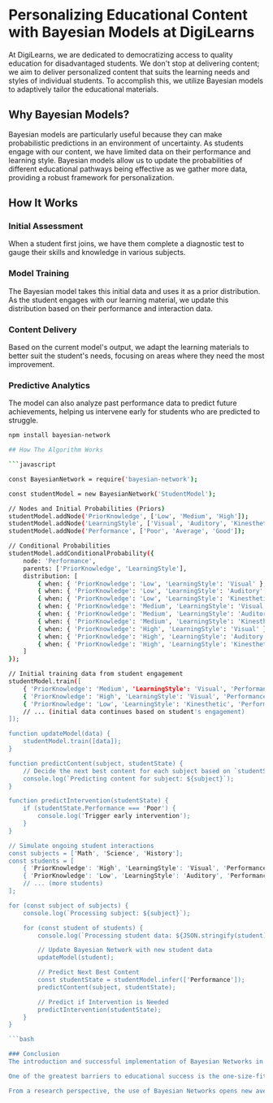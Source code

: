# Personalizing Educational Content with Bayesian Models at DigiLearns

At DigiLearns, we are dedicated to democratizing access to quality education for disadvantaged students. We don't stop at delivering content; we aim to deliver personalized content that suits the learning needs and styles of individual students. To accomplish this, we utilize Bayesian models to adaptively tailor the educational materials.

## Why Bayesian Models?

Bayesian models are particularly useful because they can make probabilistic predictions in an environment of uncertainty. As students engage with our content, we have limited data on their performance and learning style. Bayesian models allow us to update the probabilities of different educational pathways being effective as we gather more data, providing a robust framework for personalization.

## How It Works

### Initial Assessment
When a student first joins, we have them complete a diagnostic test to gauge their skills and knowledge in various subjects.

### Model Training
The Bayesian model takes this initial data and uses it as a prior distribution. As the student engages with our learning material, we update this distribution based on their performance and interaction data.

### Content Delivery
Based on the current model's output, we adapt the learning materials to better suit the student's needs, focusing on areas where they need the most improvement.

### Predictive Analytics
The model can also analyze past performance data to predict future achievements, helping us intervene early for students who are predicted to struggle.

```bash
npm install bayesian-network

## How The Algorithm Works

```javascript

const BayesianNetwork = require('bayesian-network');

const studentModel = new BayesianNetwork('StudentModel');

// Nodes and Initial Probabilities (Priors)
studentModel.addNode('PriorKnowledge', ['Low', 'Medium', 'High']);
studentModel.addNode('LearningStyle', ['Visual', 'Auditory', 'Kinesthetic']);
studentModel.addNode('Performance', ['Poor', 'Average', 'Good']);

// Conditional Probabilities
studentModel.addConditionalProbability({
    node: 'Performance',
    parents: ['PriorKnowledge', 'LearningStyle'],
    distribution: [
        { when: { 'PriorKnowledge': 'Low', 'LearningStyle': 'Visual' }, then: { 'Poor': 0.7, 'Average': 0.2, 'Good': 0.1 }},
        { when: { 'PriorKnowledge': 'Low', 'LearningStyle': 'Auditory' }, then: { 'Poor': 0.6, 'Average': 0.3, 'Good': 0.1 }},
        { when: { 'PriorKnowledge': 'Low', 'LearningStyle': 'Kinesthetic' }, then: { 'Poor': 0.8, 'Average': 0.1, 'Good': 0.1 }},
        { when: { 'PriorKnowledge': 'Medium', 'LearningStyle': 'Visual' }, then: { 'Poor': 0.2, 'Average': 0.6, 'Good': 0.2 }},
        { when: { 'PriorKnowledge': 'Medium', 'LearningStyle': 'Auditory' }, then: { 'Poor': 0.1, 'Average': 0.7, 'Good': 0.2 }},
        { when: { 'PriorKnowledge': 'Medium', 'LearningStyle': 'Kinesthetic' }, then: { 'Poor': 0.3, 'Average': 0.4, 'Good': 0.3 }},
        { when: { 'PriorKnowledge': 'High', 'LearningStyle': 'Visual' }, then: { 'Poor': 0.1, 'Average': 0.2, 'Good': 0.7 }},
        { when: { 'PriorKnowledge': 'High', 'LearningStyle': 'Auditory' }, then: { 'Poor': 0.1, 'Average': 0.3, 'Good': 0.6 }},
        { when: { 'PriorKnowledge': 'High', 'LearningStyle': 'Kinesthetic' }, then: { 'Poor': 0.2, 'Average': 0.3, 'Good': 0.5 }},
    ]
});

// Initial training data from student engagement
studentModel.train([
    { 'PriorKnowledge': 'Medium', 'LearningStyle': 'Visual', 'Performance': 'Average' },
    { 'PriorKnowledge': 'High', 'LearningStyle': 'Visual', 'Performance': 'Good' },
    { 'PriorKnowledge': 'Low', 'LearningStyle': 'Kinesthetic', 'Performance': 'Poor' },
    // ... (initial data continues based on student's engagement)
]);

function updateModel(data) {
    studentModel.train([data]);
}

function predictContent(subject, studentState) {
    // Decide the next best content for each subject based on `studentState`
    console.log(`Predicting content for subject: ${subject}`);
}

function predictIntervention(studentState) {
    if (studentState.Performance === 'Poor') {
        console.log('Trigger early intervention');
    }
}

// Simulate ongoing student interactions
const subjects = ['Math', 'Science', 'History'];
const students = [
    { 'PriorKnowledge': 'High', 'LearningStyle': 'Visual', 'Performance': 'Good' },
    { 'PriorKnowledge': 'Low', 'LearningStyle': 'Auditory', 'Performance': 'Poor' },
    // ... (more students)
];

for (const subject of subjects) {
    console.log(`Processing subject: ${subject}`);

    for (const student of students) {
        console.log(`Processing student data: ${JSON.stringify(student)}`);

        // Update Bayesian Network with new student data
        updateModel(student);

        // Predict Next Best Content
        const studentState = studentModel.infer(['Performance']);
        predictContent(subject, studentState);

        // Predict if Intervention is Needed
        predictIntervention(studentState);
    }
}

```bash

### Conclusion
The introduction and successful implementation of Bayesian Networks in our educational platform, DigiLearns, represents a substantial advancement in the field of personalized education. The Bayesian model we have developed adapts dynamically to the unique needs of each student, providing tailored educational content. This level of personalization is not only a technological achievement but also a significant step forward in addressing educational inequality.

One of the greatest barriers to educational success is the one-size-fits-all approach, which disregards the individual learning needs and circumstances of students. This model is especially disadvantageous for students from marginalized communities who might not have access to personalized tutoring or supplemental educational resources. By employing Bayesian models that can operate effectively even with limited initial data, we are democratizing access to personalized education, thereby leveling the playing field for all students, regardless of their socio-economic background.

From a research perspective, the use of Bayesian Networks opens new avenues for understanding human learning patterns and their complexities. The gathered data and inferences can be utilized to refine educational policies, contribute to pedagogical theories, and develop more advanced models for content personalization. Also, it sets a precedent for future research on the intersection of artificial intelligence and education, encouraging an interdisciplinary approach to solving complex educational challenges.
